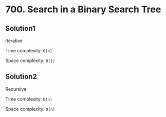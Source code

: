 # 700. Search in a Binary Search Tree

## Solution1

Iterative

Time complexity: `O(n)`

Space complexity: `O(1)`

## Solution2

Recursive

Time complexity: `O(n)`

Space complexity: `O(n)`
